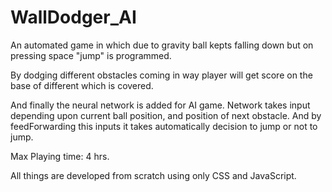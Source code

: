 # WallDodger_AI

An automated game in which due to gravity ball kepts falling down but on pressing space "jump" is programmed.

By dodging different obstacles coming in way player will get score on the base of different which is covered.

And finally the neural network is added for AI game. Network takes input depending upon current ball position, and position of next obstacle.
And by feedForwarding this inputs it takes automatically decision to jump or not to jump.

Max Playing time: 4 hrs.

All things are developed from scratch using only CSS and JavaScript.
